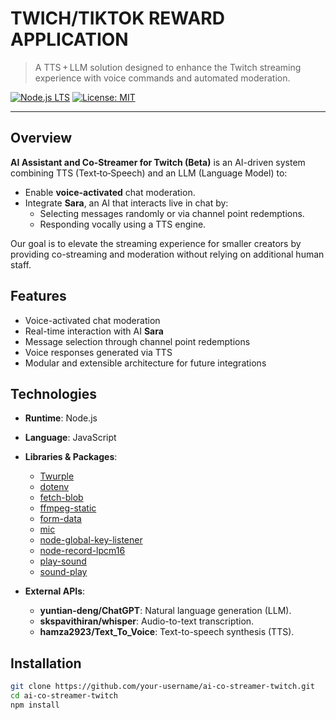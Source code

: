 # TWICH/TIKTOK REWARD APPLICATION

> A TTS + LLM solution designed to enhance the Twitch streaming experience with voice commands and automated moderation.

[![Node.js LTS](https://img.shields.io/badge/Node.js-LTS-green.svg)]() [![License: MIT](https://img.shields.io/badge/License-MIT-yellow.svg)](LICENSE)

---

## Overview

**AI Assistant and Co-Streamer for Twitch (Beta)** is an AI-driven system combining TTS (Text‑to‑Speech) and an LLM (Language Model) to:

- Enable **voice-activated** chat moderation.  
- Integrate **Sara**, an AI that interacts live in chat by:  
  - Selecting messages randomly or via channel point redemptions.  
  - Responding vocally using a TTS engine.  

Our goal is to elevate the streaming experience for smaller creators by providing co-streaming and moderation without relying on additional human staff.

## Features

- Voice-activated chat moderation  
- Real-time interaction with AI **Sara**  
- Message selection through channel point redemptions  
- Voice responses generated via TTS  
- Modular and extensible architecture for future integrations  

## Technologies

- **Runtime**: Node.js  
- **Language**: JavaScript  

- **Libraries & Packages**:
  - [Twurple](https://github.com/twurple/twurple)  
  - [dotenv](https://github.com/motdotla/dotenv)  
  - [fetch-blob](https://github.com/node-fetch/fetch-blob)  
  - [ffmpeg-static](https://github.com/eugeneware/ffmpeg-static)  
  - [form-data](https://github.com/form-data/form-data)  
  - [mic](https://github.com/ashishbajaj99/mic)  
  - [node-global-key-listener](https://github.com/…)  
  - [node-record-lpcm16](https://github.com/…)  
  - [play-sound](https://github.com/…)  
  - [sound-play](https://github.com/…)  

- **External APIs**:
  - **yuntian-deng/ChatGPT**: Natural language generation (LLM).  
  - **skspavithiran/whisper**: Audio-to-text transcription.  
  - **hamza2923/Text_To_Voice**: Text-to-speech synthesis (TTS).  

## Installation

```bash
git clone https://github.com/your-username/ai-co-streamer-twitch.git
cd ai-co-streamer-twitch
npm install
